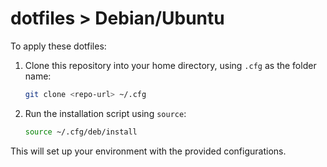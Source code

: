 # dotfiles > Debian/Ubuntu

To apply these dotfiles:

1. Clone this repository into your home directory, using `.cfg` as the folder name:

   ```bash
   git clone <repo-url> ~/.cfg
   ```

2. Run the installation script using `source`:

   ```bash
   source ~/.cfg/deb/install
   ```

This will set up your environment with the provided configurations.
